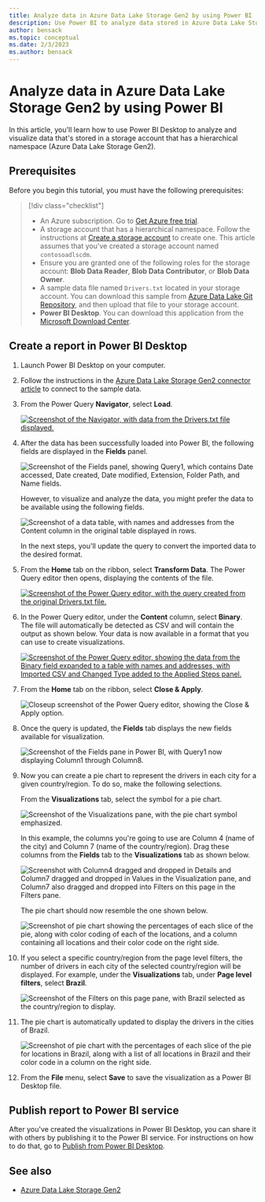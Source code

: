 ```yaml
---
title: Analyze data in Azure Data Lake Storage Gen2 by using Power BI
description: Use Power BI to analyze data stored in Azure Data Lake Storage Gen2
author: bensack
ms.topic: conceptual
ms.date: 2/3/2023
ms.author: bensack
---
```


# Analyze data in Azure Data Lake Storage Gen2 by using Power BI

In this article, you'll learn how to use Power BI Desktop to analyze and visualize data that's stored in a storage account that has a hierarchical namespace (Azure Data Lake Storage Gen2).

## Prerequisites

Before you begin this tutorial, you must have the following prerequisites:

> [!div class="checklist"]
>
> * An Azure subscription. Go to [Get Azure free trial](https://azure.microsoft.com/pricing/free-trial/).
> * A storage account that has a hierarchical namespace. Follow the instructions at [Create a storage account](/azure/storage/common/storage-account-create) to create one. This article assumes that you've created a storage account named `contosoadlscdm`.
> * Ensure you are granted one of the following roles for the storage account: **Blob Data Reader**, **Blob Data Contributor**, or **Blob Data Owner**.
> * A sample data file named `Drivers.txt` located in your storage account. You can download this sample from [Azure Data Lake Git Repository](https://github.com/Azure/usql/tree/master/Examples/Samples/Data/AmbulanceData/Drivers.txt), and then upload that file to your storage account.
> * **Power BI Desktop**. You can download this application from the [Microsoft Download Center](https://www.microsoft.com/download/details.aspx?id=45331).

## Create a report in Power BI Desktop

1. Launch Power BI Desktop on your computer.

2. Follow the instructions in the [Azure Data Lake Storage Gen2 connector article](data-lake-storage.md#connect-to-azure-data-lake-storage-gen2-from-power-query-desktop) to connect to the sample data.

3. From the Power Query **Navigator**, select **Load**.

    [![Screenshot of the Navigator, with data from the Drivers.txt file displayed.](media/data-lake-storage/file-systems.png)](media/azure-data-lake-storage-gen2/file-systems.png#lightbox)

4. After the data has been successfully loaded into Power BI, the following fields are displayed in the **Fields** panel.

    ![Screenshot of the Fields panel, showing Query1, which contains Date accessed, Date created, Date modified, Extension, Folder Path, and Name fields.](media/data-lake-storage/fields.png)

    However, to visualize and analyze the data, you might prefer the data to be available using the following fields.

    ![Screenshot of a data table, with names and addresses from the Content column in the original table displayed in rows.](media/data-lake-storage/preferred-fields.png)

    In the next steps, you'll update the query to convert the imported data to the desired format.

5. From the **Home** tab on the ribbon, select **Transform Data**. The Power Query editor then opens, displaying the contents of the file.

    [![Screenshot of the Power Query editor, with the query created from the original Drivers.txt file.](media/data-lake-storage/queries.png)](media/data-lake-storage/queries.png#lightbox)

6. In the Power Query editor, under the **Content** column, select **Binary**. The file will automatically be detected as CSV and will contain the output as shown below. Your data is now available in a format that you can use to create visualizations.

    [![Screenshot of the Power Query editor, showing the data from the Binary field expanded to a table with names and addresses, with Imported CSV and Changed Type added to the Applied Steps panel.](media/data-lake-storage/binary.png)](media/data-lake-storage/binary.png#lightbox)

7. From the **Home** tab on the ribbon, select **Close & Apply**.

    ![Closeup screenshot of the Power Query editor, showing the Close & Apply option.](media/data-lake-storage/close-apply.png)

8. Once the query is updated, the **Fields** tab displays the new fields available for visualization.

    ![Screenshot of the Fields pane in Power BI, with Query1 now displaying Column1 through Column8.](media/data-lake-storage/new-fields.png)

9. Now you can create a pie chart to represent the drivers in each city for a given country/region. To do so, make the following selections.

    From the **Visualizations** tab, select the symbol for a pie chart.

    ![Screenshot of the Visualizations pane, with the pie chart symbol emphasized.](media/data-lake-storage/visualizations.png)

    In this example, the columns you're going to use are Column 4 (name of the city) and Column 7 (name of the country/region). Drag these columns from the **Fields** tab to the **Visualizations** tab as shown below.

    ![Screenshot with Column4 dragged and dropped in Details and Column7 dragged and dropped in Values in the Visualization pane, and Column7 also dragged and dropped into Filters on this page in the Filters pane.](media/data-lake-storage/visualizations-drag-fields.png)

    The pie chart should now resemble the one shown below.

    ![Screenshot of pie chart showing the percentages of each slice of the pie, along with color coding of each of the locations, and a column containing all locations and their color code on the right side.](media/data-lake-storage/pie-chart.png)

10. If you select a specific country/region from the page level filters, the number of drivers in each city of the selected country/region will be displayed. For example, under the **Visualizations** tab, under **Page level filters**, select **Brazil**.

    ![Screenshot of the Filters on this page pane, with Brazil selected as the country/region to display.](media/data-lake-storage/page-filters.png)

11. The pie chart is automatically updated to display the drivers in the cities of Brazil.

    ![Screenshot of pie chart with the percentages of each slice of the pie for locations in Brazil, along with a list of all locations in Brazil and their color code in a column on the right side.](media/data-lake-storage/pie-chart-updated.png)

12. From the **File** menu, select **Save** to save the visualization as a Power BI Desktop file.

## Publish report to Power BI service

After you've created the visualizations in Power BI Desktop, you can share it with others by publishing it to the Power BI service. For instructions on how to do that, go to [Publish from Power BI Desktop](/power-bi/create-reports/desktop-upload-desktop-files).

## See also

* [Azure Data Lake Storage Gen2](data-lake-storage.md)
